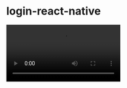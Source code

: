 # login-react-native

<video controls="controls">
  <source type="video/mp4" src="screenshots/demo.mp4"></source>
</video>
